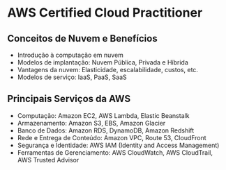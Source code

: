 # AWS Certified Cloud Practitioner

## Conceitos de Nuvem e Benefícios
- Introdução à computação em nuvem
- Modelos de implantação: Nuvem Pública, Privada e Híbrida
- Vantagens da nuvem: Elasticidade, escalabilidade, custos, etc.
- Modelos de serviço: IaaS, PaaS, SaaS

## Principais Serviços da AWS
- Computação: Amazon EC2, AWS Lambda, Elastic Beanstalk
- Armazenamento: Amazon S3, EBS, Amazon Glacier
- Banco de Dados: Amazon RDS, DynamoDB, Amazon Redshift
- Rede e Entrega de Conteúdo: Amazon VPC, Route 53, CloudFront
- Segurança e Identidade: AWS IAM (Identity and Access Management)
- Ferramentas de Gerenciamento: AWS CloudWatch, AWS CloudTrail, AWS 
Trusted Advisor


